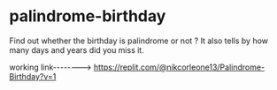 # palindrome-birthday

Find out whether the birthday is palindrome or not ? It also tells by how many days and years did you miss it.

working link--------> https://replit.com/@nikcorleone13/Palindrome-Birthday?v=1